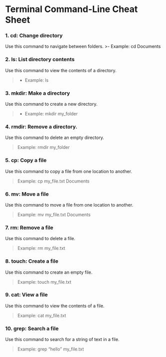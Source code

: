# Terminal Command-Line Cheat Sheet

<h3>1. cd: Change directory </h3>
Use this command to navigate between folders.
>- Example: cd Documents

<h3>2. ls: List directory contents</h3>

Use this command to view the contents of a directory.
>- Example: ls

<h3>3. mkdir: Make a directory </h3>

Use this command to create a new directory.

>- Example: mkdir my_folder 

<h3>4. rmdir: Remove a directory.</h3>
Use this command to delete an empty directory.

>Example: rmdir my_folder

<h3>5. cp: Copy a file </h3> 
Use this command to copy a file from one location to another.

>Example: cp my_file.txt Documents

<h3>6. mv: Move a file</h3> 
Use this command to move a file from one location to another.

>Example: mv my_file.txt Documents

<h3>7. rm: Remove a file</h3>
Use this command to delete a file.

>Example: rm my_file.txt

<h3>8. touch: Create a file</h3>
Use this command to create an empty file.

>Example: touch my_file.txt

<h3>9. cat: View a file</h3>
Use this command to view the contents of a file.

>Example: cat my_file.txt

<h3>10. grep: Search a file</h3>
Use this command to search for a string of text in a file.

>Example: grep “hello” my_file.txt


